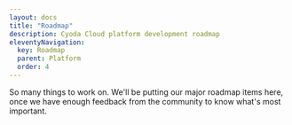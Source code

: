 ```yaml
---
layout: docs
title: "Roadmap"
description: Cyoda Cloud platform development roadmap
eleventyNavigation:
  key: Roadmap
  parent: Platform
  order: 4
---
```


So many things to work on. 
We'll be putting our major roadmap items here, once we have enough feedback from the community to know what's most important.